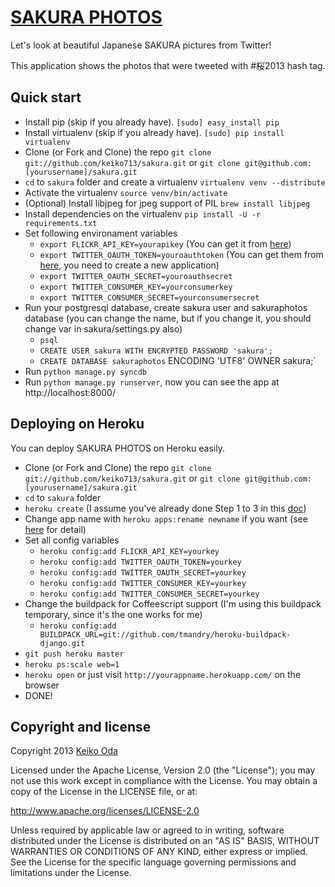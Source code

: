 [SAKURA PHOTOS](http://sakura.playshiritori.com/)
==========

Let's look at beautiful Japanese SAKURA pictures from Twitter!

This application shows the photos that were tweeted with #桜2013 hash tag.



Quick start
-----------

 * Install pip (skip if you already have). `[sudo] easy_install pip`
 * Install virtualenv (skip if you already have). `[sudo] pip install virtualenv`
 * Clone (or Fork and Clone) the repo `git clone git://github.com/keiko713/sakura.git` or `git clone git@github.com:[yourusername]/sakura.git`
 * `cd` to `sakura` folder and create a virtualenv `virtualenv venv --distribute`
 * Activate the virtualenv `source venv/bin/activate`
 * (Optional) Install libjpeg for jpeg support of PIL `brew install libjpeg`
 * Install dependencies on the virtualenv `pip install -U -r requirements.txt`
 * Set following environament variables
   * `export FLICKR_API_KEY=yourapikey` (You can get it from [here](http://www.flickr.com/services/api/keys/))
   * `export TWITTER_OAUTH_TOKEN=youroauthtoken` (You can get them from [here](https://dev.twitter.com/apps), you need to create a new application)
   * `export TWITTER_OAUTH_SECRET=youroauthsecret`
   * `export TWITTER_CONSUMER_KEY=yourconsumerkey`
   * `export TWITTER_CONSUMER_SECRET=yourconsumersecret`
 * Run your postgresql database, create sakura user and sakuraphotos database (you can change the name, but if you change it, you should change var in sakura/settings.py also)
   * `psql`
   * `CREATE USER sakura WITH ENCRYPTED PASSWORD 'sakura';`
   * `CREATE DATABASE sakuraphotos` ENCODING 'UTF8' OWNER sakura;`
 * Run `python manage.py syncdb`
 * Run `python manage.py runserver`, now you can see the app at http://localhost:8000/



Deploying on Heroku
-------------------

You can deploy SAKURA PHOTOS on Heroku easily.
 * Clone (or Fork and Clone) the repo `git clone git://github.com/keiko713/sakura.git` or `git clone git@github.com:[yourusername]/sakura.git`
 * `cd` to `sakura` folder
 * `heroku create` (I assume you've already done Step 1 to 3 in this [doc](https://devcenter.heroku.com/articles/quickstart))
 * Change app name with `heroku apps:rename newname` if you want (see [here](https://devcenter.heroku.com/articles/renaming-apps) for detail)
 * Set all config variables
   * `heroku config:add FLICKR_API_KEY=yourkey`
   * `heroku config:add TWITTER_OAUTH_TOKEN=yourkey`
   * `heroku config:add TWITTER_OAUTH_SECRET=yourkey`
   * `heroku config:add TWITTER_CONSUMER_KEY=yourkey`
   * `heroku config:add TWITTER_CONSUMER_SECRET=yourkey`
 * Change the buildpack for Coffeescript support (I'm using this buildpack temporary, since it's the one works for me)
   * `heroku config:add BUILDPACK_URL=git://github.com/tmandry/heroku-buildpack-django.git`
 * `git push heroku master`
 * `heroku ps:scale web=1`
 * `heroku open` or just visit `http://yourappname.herokuapp.com/` on the browser
 * DONE!


Copyright and license
----------
Copyright 2013 [Keiko Oda](http://twitter.com/keiko713)

  Licensed under the Apache License, Version 2.0 (the "License");
  you may not use this work except in compliance with the License.
  You may obtain a copy of the License in the LICENSE file, or at:

   <http://www.apache.org/licenses/LICENSE-2.0>

  Unless required by applicable law or agreed to in writing, software
  distributed under the License is distributed on an "AS IS" BASIS,
  WITHOUT WARRANTIES OR CONDITIONS OF ANY KIND, either express or implied.
  See the License for the specific language governing permissions and
  limitations under the License.
